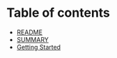 # Table of contents

* [README](README.md)
* [SUMMARY](../summary.md)
* [Getting Started](../getting-started.md)

